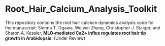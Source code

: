 # Root_Hair_Calcium_Analysis_Toolkit
This repository contains the root hair calcium dynamics analysis code for the manuscript: Sienna T. Ogawa, Weiwei Zhang, Christopher J. Staiger, and Sharon A. Kessler, **MLO-mediated Ca2+ influx regulates root hair tip growth in Arabidopsis**. (Under Review) 
